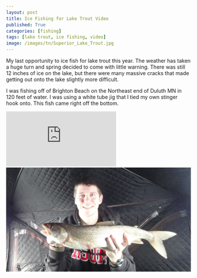```yaml
---
layout: post
title: Ice Fishing for Lake Trout Video
published: True
categories: [fishing]
tags: [lake trout, ice fishing, video]
image: /images/tn/Superior_Lake_Trout.jpg
---
```


My last opportunity to ice fish for lake trout this year. The weather has taken a huge turn and spring decided to come with little warning. There was still 12 inches of ice on the lake, but there were many massive cracks that made getting out onto the lake slightly more difficult.

I was fishing off of Brighton Beach on the Northeast end of Duluth MN in 120 feet of water. I was using a white tube jig that I tied my own stinger hook onto. This fish came right off the bottom.

<div class="video">
  <div class="video-wrapper">
      <iframe src="http://www.youtube.com/embed/xNv6j5CNuwc?showinfo=0&iv_load_policy=3&controls=0" frameborder="0" allowfullscreen></iframe>
  </div>
</div>

<img class="centered" src="/images/Superior_Lake_Trout.jpg" alt="Lake Superior Laker">